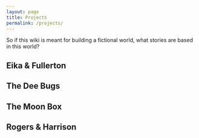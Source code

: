 ```yaml
---
layout: page
title: Projects
permalink: /projects/
---
```


So if this wiki is meant for building a fictional world, what stories are based in this world?

## Eika & Fullerton

## The Dee Bugs

## The Moon Box

## Rogers & Harrison